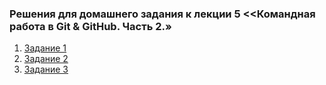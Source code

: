 ### Решения для домашнего задания к лекции 5 <<Командная работа в Git & GitHub. Часть 2.»

1. [Задание 1](https://github.com/netology-code/git-2-homeworks-issues/issues/3134)
2. [Задание 2](https://github.com/Dmitry-A-K/git-2-homeworks-pr)
3. [Задание 3](https://github.com/Dmitry-A-K/git-2-homeworks-fork)
